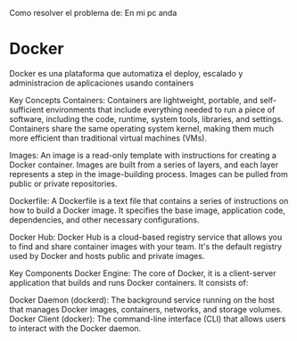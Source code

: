 Como resolver el problema de: En mi pc anda

# Docker

Docker es una plataforma que automatiza el deploy, escalado y administracion de aplicaciones usando containers

Key Concepts
Containers: Containers are lightweight, portable, and self-sufficient environments that include everything needed to run a piece of software, including the code, runtime, system tools, libraries, and settings. Containers share the same operating system kernel, making them much more efficient than traditional virtual machines (VMs).

Images: An image is a read-only template with instructions for creating a Docker container. Images are built from a series of layers, and each layer represents a step in the image-building process. Images can be pulled from public or private repositories.

Dockerfile: A Dockerfile is a text file that contains a series of instructions on how to build a Docker image. It specifies the base image, application code, dependencies, and other necessary configurations.

Docker Hub: Docker Hub is a cloud-based registry service that allows you to find and share container images with your team. It's the default registry used by Docker and hosts public and private images.

Key Components
Docker Engine: The core of Docker, it is a client-server application that builds and runs Docker containers. It consists of:

Docker Daemon (dockerd): The background service running on the host that manages Docker images, containers, networks, and storage volumes.
Docker Client (docker): The command-line interface (CLI) that allows users to interact with the Docker daemon.

